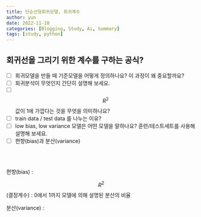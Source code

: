 ```yaml
---
title: 단순선형회귀모델, 회귀계수
author: yun
date: 2022-11-10
categories: [Blogging, Study, Ai, Summary]
tags: [study, python]
---
```


## 회귀선을 그리기 위한 계수를 구하는 공식?

- [ ] 회귀모델을 만들 때 기준모델을 어떻게 정의하나요? 이 과정이 왜 중요할까요?
- [ ] 회귀분석이 무엇인지 간단히 설명해 보세요.
- [ ] $$R^2$$값이 1에 가깝다는 것을 무엇을 의미하나요?
- [ ] train data / test data 를 나누는 이유?
- [ ] low bias, low variance 모델은 어떤 모델을 말하나요? 훈련/테스트세트를 사용해 설명해 보세요.
- [ ] 편향(bias)과 분산(variance)

<br/>
<br/>

편향(bias)
  :  <br/>

$$R^2$$(결정계수)
  : 0에서 1까지 모델에 의해 설명된 분산의 비율
  
분산(variance)
  : 
